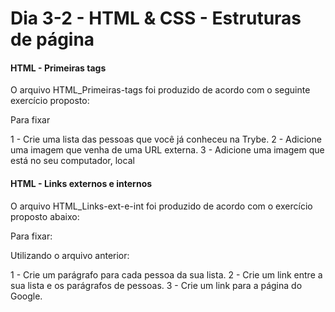# Dia 3-2 - HTML & CSS - Estruturas de página

#### HTML - Primeiras tags

O arquivo HTML_Primeiras-tags foi produzido de acordo com o seguinte exercício proposto:

Para fixar

1 - Crie uma lista das pessoas que você já conheceu na Trybe.
2 - Adicione uma imagem que venha de uma URL externa.
3 - Adicione uma imagem que está no seu computador, local

#### HTML - Links externos e internos

O arquivo HTML_Links-ext-e-int foi produzido de acordo com o exercício proposto abaixo:

Para fixar:

Utilizando o arquivo anterior:

1 - Crie um parágrafo para cada pessoa da sua lista.
2 - Crie um link entre a sua lista e os parágrafos de pessoas.
3 - Crie um link para a página do Google.

